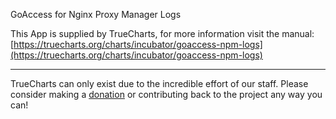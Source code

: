 GoAccess for Nginx Proxy Manager Logs

This App is supplied by TrueCharts, for more information visit the manual: [https://truecharts.org/charts/incubator/goaccess-npm-logs](https://truecharts.org/charts/incubator/goaccess-npm-logs)

---

TrueCharts can only exist due to the incredible effort of our staff.
Please consider making a [donation](https://truecharts.org/sponsor) or contributing back to the project any way you can!
